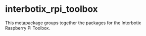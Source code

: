 # interbotix_rpi_toolbox

This metapackage groups together the packages for the Interbotix Raspberry Pi Toolbox.
